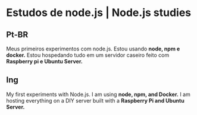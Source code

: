 # Estudos de node.js | Node.js studies

## **Pt-BR**

Meus primeiros experimentos com node.js.
Estou usando **node, npm e docker.**
Estou hospedando tudo em um servidor caseiro feito com **Raspberry pi e Ubuntu Server.**

## **Ing**

My first experiments with Node.js.
I am using **node, npm, and Docker.**
I am hosting everything on a DIY server built with a **Raspberry Pi and Ubuntu Server.**